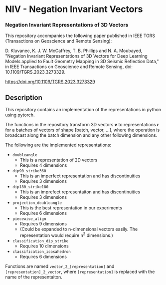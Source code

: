 # NIV - Negation Invariant Vectors
### Negation Invariant Representations of 3D Vectors
This repository accompanies the following paper published in IEEE TGRS (Transactions on Geoscience and Remote Sensing):

D. Kluvanec, K. J. W. McCaffrey, T. B. Phillips and N. A. Moubayed,
"Negation Invariant Representations of 3D Vectors for Deep Learning Models applied to Fault Geometry Mapping in 3D Seismic Reflection Data,"
in IEEE Transactions on Geoscience and Remote Sensing, doi: 10.1109/TGRS.2023.3273329.

https://doi.org/10.1109/TGRS.2023.3273329

## Description
This repository contains an implementation of the representations in python using pytorch.

The functions in the repository transform 3D vectors ***v*** to representations ***r*** for a batches of vectors of shape [batch, vector, ...], where the operation is broadcast along the batch dimension and any other following dimensions.

The following are the implemented representations:
- `doubleangle`
  - This is a representation of 2D vectors
  - Requires 4 dimensions
- `dip90_strike360`
  - This is an imperfect representation and has discontinuities
  - Requires 3 dimensions
- `dip180_strike180`
  - This is an imprefect representaiton and has discontinuities
  - Requires 3 dimensions
- `projection_doubleangle`
  - This is the best representation in our experiments
  - Requires 6 dimensions
- `piecewise_align`
  - Requires 9 dimensions
  - (Could be expanded to n-dimensional vectors easily. The representation would require n<sup>2</sup> dimensions.)
- `classification_dip_strike`
  - Requires 10 dimensions
- `classification_icosahedron`
  - Requires 6 dimensions

Functions are named `vector_2_[representation]` and `[representation]_2_vector`, where `[representation]` is replaced with the name of the representaiton.
